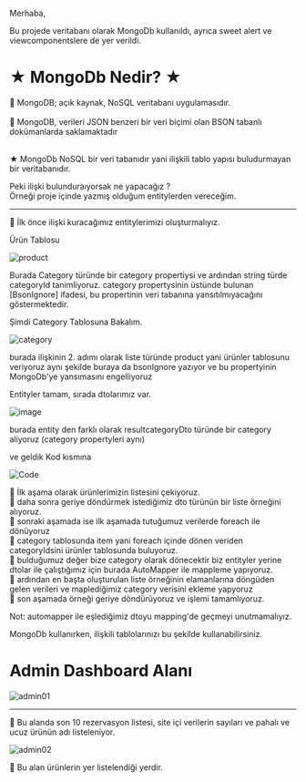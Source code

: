 Merhaba,

Bu projede veritabanı olarak MongoDb kullanıldı, ayrıca sweet alert ve viewcomponentslere de yer verildi.

<h1>★ MongoDb Nedir? ★ </h1>
📌 MongoDB; açık kaynak, NoSQL veritabanı uygulamasıdır. <br><br>
📌 MongoDB, verileri JSON benzeri bir veri biçimi olan BSON tabanlı dokümanlarda saklamaktadır<br><br>

★  MongoDb NoSQL bir veri tabanıdır yani ilişkili tablo yapısı buludurmayan bir veritabanıdır.<br>

Peki ilişki bulunduraıyorsak ne yapacağız ? <br>
Örneği proje içinde yazmış olduğum entitylerden vereceğim.<br>

<hr>

 📌 İlk önce ilişki kuracağımız entitylerimizi oluşturmalıyız.

Ürün Tablosu
 
![product](https://github.com/user-attachments/assets/7e668a31-1f94-43b5-bf6e-1c3917ff4072)

Burada Category türünde bir category propertiysi ve ardından string türde categoryId tanimliyoruz. category propertysinin üstünde bulunan [BsonIgnore] ifadesi, bu propertinin veri tabanına yansıtılmıyacağını göstermektedir.<br>

Şimdi Category Tablosuna Bakalım.

![category](https://github.com/user-attachments/assets/abf30581-3256-4925-bd30-abf34498286e)

burada ilişkinin 2. adımı olarak liste türünde product yani ürünler tablosunu veriyoruz aynı şekilde buraya da bsonIgnore yazıyor ve bu propertyinin MongoDb'ye yansımasını engelliyoruz<br>

Entityler tamam, sırada dtolarımız var.

![image](https://github.com/user-attachments/assets/0a423dbd-e0f6-4e7c-8900-763e362aef0e)

burada entity den farklı olarak resultcategoryDto türünde bir category aliyoruz (category propertyleri aynı)<br>

ve geldik Kod kısmına

![Code](https://github.com/user-attachments/assets/c8130dc7-481f-45c7-9ef1-e209e8d4a9c7)

📌 İlk aşama olarak ürünlerimizin listesini çekiyoruz.<br>
📌 daha sonra geriye döndürmek istediğimiz dto türünün bir liste örneğini alıyoruz.<br>
📌 sonraki aşamada ise ilk aşamada tutuğumuz verilerde foreach ile dönüyoruz<br>
📌 category tablosunda item yani foreach içinde dönen veriden categoryIdsini ürünler tablosunda buluyoruz.<br>
📌 bulduğumuz değer bize category olarak dönecektir biz entityler yerine dtolar ile çalıştığımız için burada AutoMapper ile mappleme yapıyoruz.<br>
📌 ardından en başta oluşturulan liste örneğinin elamanlarına döngüden gelen verileri ve maplediğimiz category verisini ekleme yapyoruz<br>
📌 son aşamada örneği geriye döndürüyoruz ve işlemi tamamlıyoruz.<br>

Not: automapper ile eşlediğimiz dtoyu mapping'de geçmeyi unutmamalıyız.<br>

MongoDb kullanırken, ilişkili tablolarınızı bu şekilde kullanabilirsiniz.
<br>
<h1>Admin Dashboard Alanı</h1>

![admin01](https://github.com/user-attachments/assets/c72e8e4b-abce-410b-9bcd-e1b8a839ec05)

<hr>

📌 Bu alanda son 10 rezervasyon listesi, site içi verilerin sayıları ve pahalı ve ucuz ürünün adı listeleniyor.

![admin02](https://github.com/user-attachments/assets/b14b3b9e-77bc-4a13-b7b7-41f18d807366)

📌 Bu alan ürünlerin yer listelendiği yerdir.

